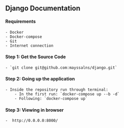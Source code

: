 ## Django Documentation

#### Requirements

    - Docker
    - Docker-compose
    - Git
    - Internet connection

#### Step 1: Get the Source Code

    - `git clone git@github.com:mayssalns/django.git`
 
#### Step 2: Going up the application
    
    - Inside the repository run through terminal:
        - In the first run: `docker-compose up --b -d`
        - Following: `docker-compose up`

#### Step 3: Viewing in browser
    
    -  http://0.0.0.0:8000/
 
 
